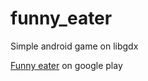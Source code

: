 # funny_eater
Simple android game on libgdx

[Funny eater](https://play.google.com/store/apps/details?id=com.mygdx.eater) on google play
